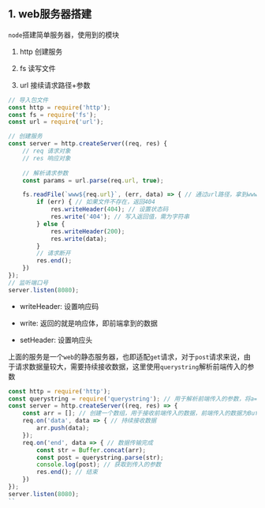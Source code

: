 ## 1. web服务器搭建

```node```搭建简单服务器，使用到的模块

1. http 创建服务

2. fs 读写文件

3. url 接续请求路径+参数

```js
// 导入包文件
const http = require('http');
const fs = require('fs');
const url = require('url');

// 创建服务
const server = http.createServer((req, res) {
    // req 请求对象
    // res 响应对象
    
    // 解析请求参数
    const params = url.parse(req.url, true);

    fs.readFile(`www${req.url}`, (err, data) => { // 通过url路径，拿到www文件夹中对应的文件
        if (err) { // 如果文件不存在，返回404
            res.writeHeader(404); // 设置状态码
            res.write('404'); // 写入返回值，需为字符串
        } else {
            res.writeHeader(200);
            res.write(data);
        }
        // 请求断开
        res.end();
    })
});
// 监听端口号
server.listen(8080);
```

- writeHeader: 设置响应码 

- write: 返回的就是响应体，即前端拿到的数据

- setHeader: 设置响应头

上面的服务是一个```web```的静态服务器，也即适配```get```请求，对于```post```请求来说，由于请求数据量较大，需要持续接收数据，这里使用```querystring```解析前端传入的参数

```js
const http = require('http');
const querystring = require('querystring'); // 用于解析前端传入的参数，将a=1&b=2 解析为 {a:1, b: 2};
const server = http.createServer((req, res) => {
    const arr = []; // 创建一个数组，用于接收前端传入的数据，前端传入的数据为Buffer类型。
    req.on('data', data => { // 持续接收数据
        arr.push(data);
    });
    req.on('end', data => { // 数据传输完成
        const str = Buffer.concat(arr);
        const post = querystring.parse(str);
        console.log(post); // 获取到传入的参数
        res.end(); // 结束
    })
});
server.listen(8080);
``